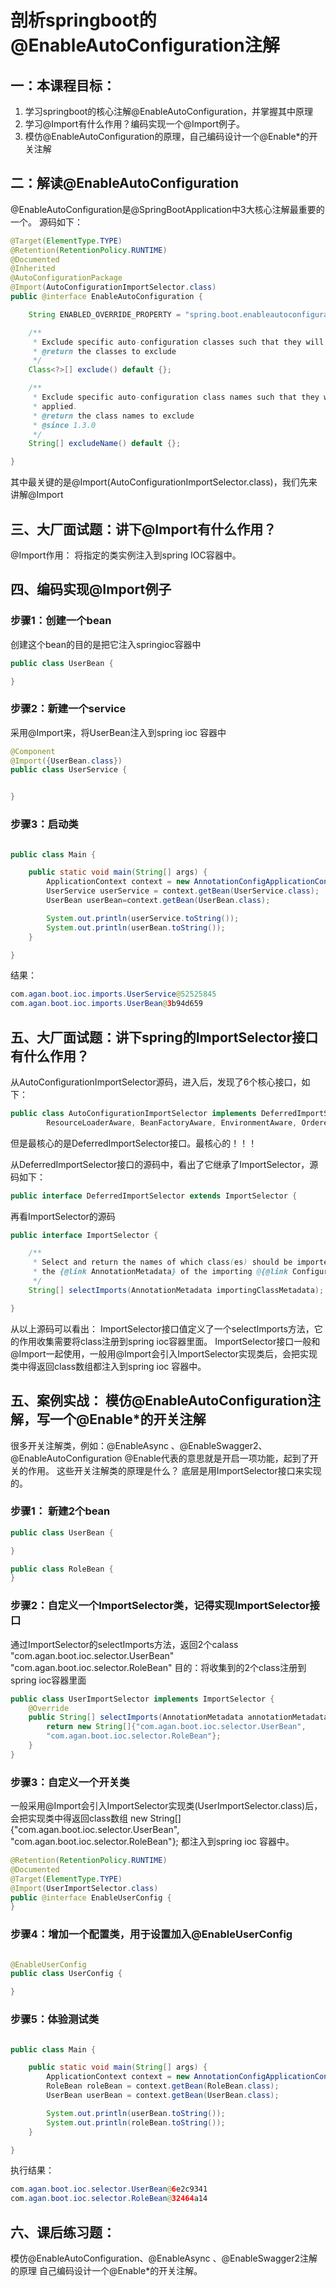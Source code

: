 # 剖析springboot的@EnableAutoConfiguration注解

## 一：本课程目标：
1. 学习springboot的核心注解@EnableAutoConfiguration，并掌握其中原理
2. 学习@Import有什么作用？编码实现一个@Import例子。
3. 模仿@EnableAutoConfiguration的原理，自己编码设计一个@Enable*的开关注解

## 二：解读@EnableAutoConfiguration
@EnableAutoConfiguration是@SpringBootApplication中3大核心注解最重要的一个。
源码如下：
``` java
@Target(ElementType.TYPE)
@Retention(RetentionPolicy.RUNTIME)
@Documented
@Inherited
@AutoConfigurationPackage
@Import(AutoConfigurationImportSelector.class)
public @interface EnableAutoConfiguration {

	String ENABLED_OVERRIDE_PROPERTY = "spring.boot.enableautoconfiguration";

	/**
	 * Exclude specific auto-configuration classes such that they will never be applied.
	 * @return the classes to exclude
	 */
	Class<?>[] exclude() default {};

	/**
	 * Exclude specific auto-configuration class names such that they will never be
	 * applied.
	 * @return the class names to exclude
	 * @since 1.3.0
	 */
	String[] excludeName() default {};

}
```
其中最关键的是@Import(AutoConfigurationImportSelector.class)，我们先来讲解@Import

## 三、大厂面试题：讲下@Import有什么作用？
@Import作用： 将指定的类实例注入到spring IOC容器中。

## 四、编码实现@Import例子
### 步骤1：创建一个bean
创建这个bean的目的是把它注入springioc容器中
``` java
public class UserBean {

}
```

### 步骤2：新建一个service
采用@Import来，将UserBean注入到spring ioc 容器中
``` java
@Component
@Import({UserBean.class})
public class UserService {


}

```
### 步骤3：启动类
``` java

public class Main {

    public static void main(String[] args) {
        ApplicationContext context = new AnnotationConfigApplicationContext(UserService.class);
        UserService userService = context.getBean(UserService.class);
        UserBean userBean=context.getBean(UserBean.class);

        System.out.println(userService.toString());
        System.out.println(userBean.toString());
    }

}

```
结果：
```java
com.agan.boot.ioc.imports.UserService@52525845
com.agan.boot.ioc.imports.UserBean@3b94d659
```


## 五、大厂面试题：讲下spring的ImportSelector接口有什么作用？
从AutoConfigurationImportSelector源码，进入后，发现了6个核心接口，如下：
``` java
public class AutoConfigurationImportSelector implements DeferredImportSelector, BeanClassLoaderAware,
		ResourceLoaderAware, BeanFactoryAware, EnvironmentAware, Ordered 
```
但是最核心的是DeferredImportSelector接口。最核心的！！！

从DeferredImportSelector接口的源码中，看出了它继承了ImportSelector，源码如下：
``` java
public interface DeferredImportSelector extends ImportSelector {
```
再看ImportSelector的源码
``` java
public interface ImportSelector {

	/**
	 * Select and return the names of which class(es) should be imported based on
	 * the {@link AnnotationMetadata} of the importing @{@link Configuration} class.
	 */
	String[] selectImports(AnnotationMetadata importingClassMetadata);

}
```
从以上源码可以看出：
ImportSelector接口值定义了一个selectImports方法，它的作用收集需要将class注册到spring ioc容器里面。
ImportSelector接口一般和@Import一起使用，一般用@Import会引入ImportSelector实现类后，会把实现类中得返回class数组都注入到spring ioc 容器中。

## 五、案例实战： 模仿@EnableAutoConfiguration注解，写一个@Enable*的开关注解
很多开关注解类，例如：@EnableAsync 、@EnableSwagger2、@EnableAutoConfiguration
@Enable代表的意思就是开启一项功能，起到了开关的作用。
这些开关注解类的原理是什么？
底层是用ImportSelector接口来实现的。

### 步骤1： 新建2个bean
```java
public class UserBean {

}

public class RoleBean {
}
```
### 步骤2：自定义一个ImportSelector类，记得实现ImportSelector接口
通过ImportSelector的selectImports方法，返回2个calass
"com.agan.boot.ioc.selector.UserBean"
"com.agan.boot.ioc.selector.RoleBean"
目的：将收集到的2个class注册到spring ioc容器里面
``` java
public class UserImportSelector implements ImportSelector {
    @Override
    public String[] selectImports(AnnotationMetadata annotationMetadata) {
        return new String[]{"com.agan.boot.ioc.selector.UserBean",
        "com.agan.boot.ioc.selector.RoleBean"};
    }
}
```
### 步骤3：自定义一个开关类
一般采用@Import会引入ImportSelector实现类(UserImportSelector.class)后，
会把实现类中得返回class数组
new String[]{"com.agan.boot.ioc.selector.UserBean",
        "com.agan.boot.ioc.selector.RoleBean"};
都注入到spring ioc 容器中。
``` java
@Retention(RetentionPolicy.RUNTIME)
@Documented
@Target(ElementType.TYPE)
@Import(UserImportSelector.class)
public @interface EnableUserConfig {
}

```

### 步骤4：增加一个配置类，用于设置加入@EnableUserConfig
``` java

@EnableUserConfig
public class UserConfig {

}

```

### 步骤5：体验测试类
``` java

public class Main {

    public static void main(String[] args) {
        ApplicationContext context = new AnnotationConfigApplicationContext(UserConfig.class);
        RoleBean roleBean = context.getBean(RoleBean.class);
        UserBean userBean = context.getBean(UserBean.class);

        System.out.println(userBean.toString());
        System.out.println(roleBean.toString());
    }

}

```
执行结果：
``` java
com.agan.boot.ioc.selector.UserBean@6e2c9341
com.agan.boot.ioc.selector.RoleBean@32464a14
```

## 六、课后练习题：

模仿@EnableAutoConfiguration、@EnableAsync 、@EnableSwagger2注解的原理
自己编码设计一个@Enable*的开关注解。

















